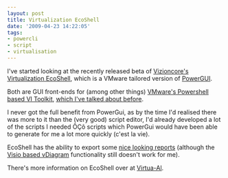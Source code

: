 ```yaml
---
layout: post
title: Virtualization EcoShell
date: '2009-04-23 14:22:05'
tags:
- powercli
- script
- virtualisation
---
```



I've started looking at the recently released beta of [Vizioncore's Virtualization EcoShell](http://thevesi.org/index.jspa), which is a VMware tailored version of [PowerGUI](http://www.powergui.org/index.jspa).

Both are GUI front-ends for (among other things) [VMware's Powershell based VI Toolkit](http://www.vmware.com/support/developer/PowerCLI/), [which I've talked about before](http://ben.neise.co.uk/index.php/2009/03/using-vmwares-vi-toolkit/).

I never got the full benefit from PowerGui, as by the time I'd realised there was more to it than the (very good) script editor, I'd already developed a lot of the scripts I needed ÔÇô scripts which PowerGui would have been able to generate for me a lot more quickly (c'est la vie).

EcoShell has the ability to export some [nice looking reports](http://www.virtu-al.net/wp-content/uploads/2009/04/virtualcenterreport.jpg) (although the [Visio based vDiagram](http://ict-freak.nl/2009/01/27/vmware-vdiagram-script-by-alan-renout/) functionality still doesn't work for me).

There's more information on EcoShell over at [Virtua-Al](http://www.virtu-al.net/2009/04/15/the-turtle-has-landed-the-ves-is-here/).


